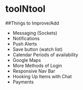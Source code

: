 # toolNtool

##Things to Improve/Add
- Messaging (Sockets)
- Notifications
- Push Alerts
- Save button (watch list)
- Calendar Periods of availability
- Google Maps 
- More Methods of Login
- Responsive Nav Bar
- Hooking Up Items with Chat
- Payments
